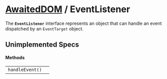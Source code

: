# [AwaitedDOM](/docs/basic-interfaces/awaited-dom) <span>/</span> EventListener

<div class='overview'>The <strong><code>EventListener</code></strong> interface represents an object that can handle an event dispatched by an <code>EventTarget</code> object.</div>

## Unimplemented Specs

#### Methods

 |   |   | 
 | --- | --- | 
 | `handleEvent()` |  | 
